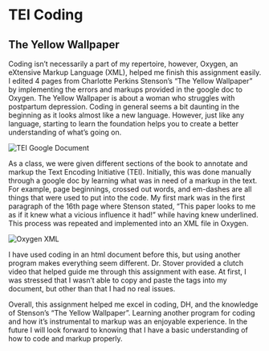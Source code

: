 # TEI Coding 
## The Yellow Wallpaper
Coding isn’t necessarily a part of my repertoire, however, Oxygen, an eXtensive Markup Language (XML), helped me finish this assignment easily. I edited 4 pages from Charlotte Perkins Stenson’s “The Yellow Wallpaper” by implementing the errors and markups provided in the google doc to Oxygen. The Yellow Wallpaper is about a woman who struggles with postpartum depression. Coding in general seems a bit daunting in the beginning as it looks almost like a new language. However, just like any language, starting to learn the foundation helps you to create a better understanding of what’s going on.

![TEI Google Document](https://bkilfeather.github.io/Brian-KilfeatherCNU/images/TEIGoogleDoc.png)

As a class, we were given different sections of the book to annotate and markup the Text Encoding Initiative (TEI). Initially, this was done manually through a google doc by learning what was in need of a markup in the text. For example, page beginnings, crossed out words, and em-dashes are all things that were used to put into the code. My first mark was in the first paragraph of the 16th page where Stenson stated, “This paper looks to me as if it knew what a vicious influence it had!” while having knew underlined. This process was repeated and implemented into an XML file in Oxygen.

![Oxygen XML](https://bkilfeather.github.io/Brian-KilfeatherCNU/images/CodeSS.png)

I have used coding in an html document before this, but using another program makes everything seem different. Dr. Stover provided a clutch video that helped guide me through this assignment with ease. At first, I was stressed that I wasn’t able to copy and paste the tags into my document, but other than that I had no real issues. 

Overall, this assignment helped me excel in coding, DH, and the knowledge of Stenson’s “The Yellow Wallpaper”. Learning another program for coding and how it’s instrumental to markup was an enjoyable experience. In the future I will look forward to knowing that I have a basic understanding of how to code and markup properly. 
